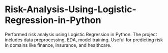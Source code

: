 # Risk-Analysis-Using-Logistic-Regression-in-Python
Performed risk analysis using Logistic Regression in Python. The project includes data preprocessing, EDA, model training. Useful for predicting risk in domains like finance, insurance, and healthcare.
